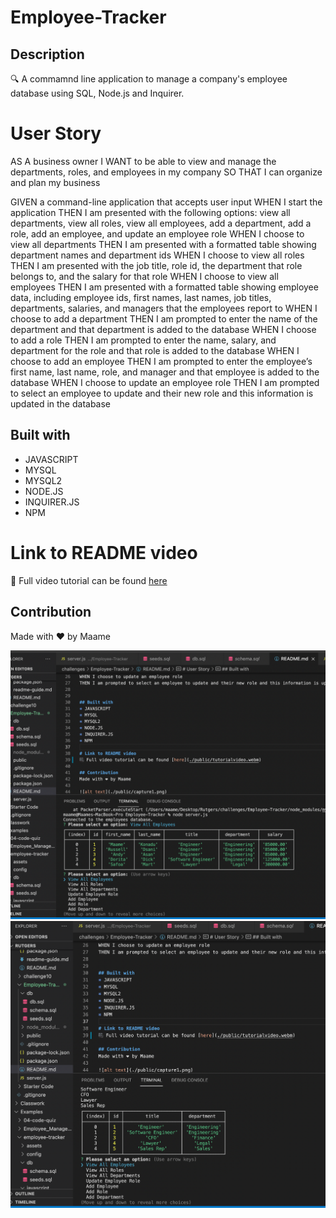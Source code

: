 # Employee-Tracker

## Description
🔍 A commamnd line application to manage a company's employee database using SQL, Node.js and Inquirer. 

# User Story
AS A business owner
I WANT to be able to view and manage the departments, roles, and employees in my company
SO THAT I can organize and plan my business

GIVEN a command-line application that accepts user input
WHEN I start the application
THEN I am presented with the following options: view all departments, view all roles, view all employees, add a department, add a role, add an employee, and update an employee role
WHEN I choose to view all departments
THEN I am presented with a formatted table showing department names and department ids
WHEN I choose to view all roles
THEN I am presented with the job title, role id, the department that role belongs to, and the salary for that role
WHEN I choose to view all employees
THEN I am presented with a formatted table showing employee data, including employee ids, first names, last names, job titles, departments, salaries, and managers that the employees report to
WHEN I choose to add a department
THEN I am prompted to enter the name of the department and that department is added to the database
WHEN I choose to add a role
THEN I am prompted to enter the name, salary, and department for the role and that role is added to the database
WHEN I choose to add an employee
THEN I am prompted to enter the employee’s first name, last name, role, and manager and that employee is added to the database
WHEN I choose to update an employee role
THEN I am prompted to select an employee to update and their new role and this information is updated in the database 


## Built with 
* JAVASCRIPT
* MYSQL
* MYSQL2
* NODE.JS
* INQUIRER.JS
* NPM

# Link to README video 
🎥 Full video tutorial can be found [here](./public/READMEtutorialvideo.webm) 

## Contribution
Made with ❤️ by Maame

![alt text](./public/capture1.png)
![alt text](./public/capture2.png)